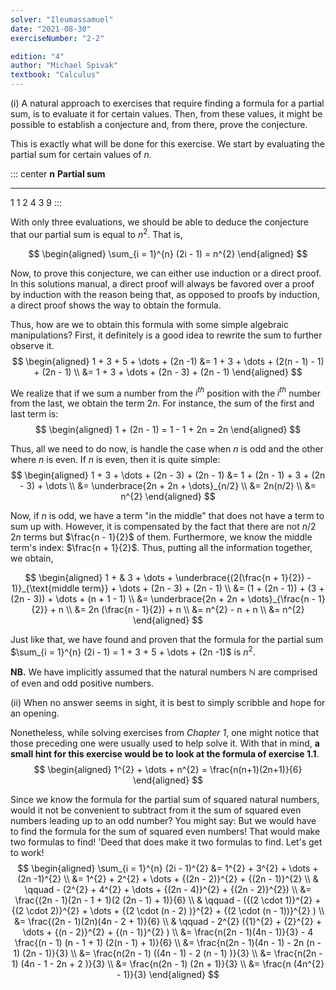 ```yaml
---
solver: "Ileumassamuel"
date: "2021-08-30"
exerciseNumber: "2-2"

edition: "4"
author: "Michael Spivak"
textbook: "Calculus"
---
```


(i) A natural approach to exercises that require finding a formula for a
partial sum, is to evaluate it for certain values. Then, from these
values, it might be possible to establish a conjecture and, from
there, prove the conjecture.

This is exactly what will be done for this exercise. We start by
evaluating the partial sum for certain values of $n$.

::: center
**n**   **Partial sum**
------- -----------------
1            1
2            4
3            9
:::

With only three evaluations, we should be able to deduce the
conjecture that our partial sum is equal to $n^{2}$. That is,

$$
\begin{aligned}
\sum_{i = 1}^{n} (2i - 1) = n^{2}
\end{aligned}
$$


Now, to prove this conjecture, we can either use induction or a
direct proof. In this solutions manual, a direct proof will always
be favored over a proof by induction with the reason being that, as
opposed to proofs by induction, a direct proof shows the way to
obtain the formula.

Thus, how are we to obtain this formula with some simple algebraic
manipulations? First, it definitely is a good idea to rewrite the
sum to further observe it. 
$$
\begin{aligned}
1 + 3 + 5 + \dots + (2n -1) &= 1 + 3 + \dots + (2(n - 1) - 1) + (2n - 1) \\
&= 1 + 3 + \dots + (2n - 3) + (2n - 1)
\end{aligned}
$$


We realize that if we sum a number from the $i^{th}$ position with
the $i^{th}$ number from the last, we obtain the term $2n$. For
instance, the sum of the first and last term is: 
$$
\begin{aligned}
1 + (2n - 1) = 1 - 1 + 2n = 2n
\end{aligned}
$$


Thus, all we need to do now, is handle the case when $n$ is odd and
the other where $n$ is even. If $n$ is even, then it is quite
simple: 
$$
\begin{aligned}
1 + 3 + \dots + (2n - 3) + (2n - 1) &= 1 + (2n - 1) + 3 + (2n - 3) + \dots \\
&= \underbrace{2n + 2n + \dots}_{n/2} \\
&= 2n(n/2) \\
&= n^{2}
\end{aligned}
$$


Now, if $n$ is odd, we have a term \"in the middle\" that does not
have a term to sum up with. However, it is compensated by the fact
that there are not $n/2$ $2n$ terms but $\frac{n - 1}{2}$ of them.
Furthermore, we know the middle term's index: $\frac{n + 1}{2}$.
Thus, putting all the information together, we obtain,

$$
\begin{aligned}
1 + & 3 + \dots + \underbrace{(2(\frac{n + 1}{2}) - 1)}_{\text{middle term}} + \dots + (2n - 3) + (2n - 1) \\
&= (1 + (2n - 1)) + (3 + (2n - 3)) + \dots + (n + 1 - 1) \\
&= \underbrace{2n + 2n + \dots}_{\frac{n - 1}{2}} + n \\
&= 2n (\frac{n - 1}{2}) + n \\
&= n^{2} - n + n \\
&= n^{2}
\end{aligned}
$$


Just like that, we have found and proven that the formula for the
partial sum
$\sum_{i = 1}^{n} (2i - 1) = 1 + 3 + 5 + \dots + (2n -1)$ is
$n^{2}$.

**NB.** We have implicitly assumed that the natural numbers
$\mathbb{N}$ are comprised of even and odd positive numbers.

(ii) When no answer seems in sight, it is best to simply scribble and
hope for an opening.

Nonetheless, while solving exercises from *Chapter 1*, one might
notice that those preceding one were usually used to help solve it.
With that in mind, **a small hint for this exercise would be to
look at the formula of exercise 1.1**. 
$$
\begin{aligned}
1^{2} + \dots + n^{2} = \frac{n(n+1)(2n+1)}{6}           
\end{aligned}
$$


Since we know the formula for the partial sum of squared natural
numbers, would it not be convenient to subtract from it the sum of
squared even numbers leading up to an odd number? You might say:
But we would have to find the formula for the sum of squared even
numbers! That would make two formulas to find! 'Deed that does make
it two formulas to find. Let's get to work! 
$$
\begin{aligned}
\sum_{i = 1}^{n} (2i - 1)^{2} &= 1^{2} + 3^{2} + \dots + (2n -1)^{2} \\
&= 1^{2} + 2^{2} + \dots + {(2n - 2)}^{2} + {(2n - 1)}^{2} \\
& \qquad - (2^{2} + 4^{2} + \dots + {(2n - 4)}^{2} + {(2n - 2)}^{2}) \\
&= \frac{(2n - 1)(2n - 1 + 1)(2 (2n - 1) + 1)}{6} \\
& \qquad - ({(2 \cdot 1)}^{2} + {(2 \cdot 2)}^{2} + \dots + {(2 \cdot (n - 2) )}^{2} + {(2 \cdot (n - 1))}^{2} ) \\
&= \frac{(2n - 1)(2n)(4n - 2 + 1)}{6} \\
& \qquad - 2^{2} ({1}^{2} + {2}^{2} + \dots + {(n - 2)}^{2} + {(n - 1)}^{2} ) \\
&= \frac{n(2n - 1)(4n - 1)}{3} - 4 \frac{(n - 1) (n - 1 + 1) (2(n - 1) + 1)}{6} \\
&= \frac{n(2n - 1)(4n - 1) - 2n (n - 1) (2n - 1)}{3} \\
&= \frac{n(2n - 1) ((4n - 1) - 2 (n - 1) )}{3} \\
&= \frac{n(2n - 1) (4n - 1 - 2n + 2 )}{3} \\
&= \frac{n(2n - 1) (2n + 1)}{3} \\
&= \frac{n (4n^{2} - 1)}{3}
\end{aligned}
$$
